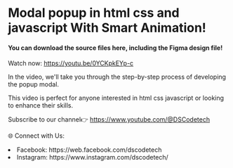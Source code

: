 # Modal popup in html css and javascript With Smart Animation!

<h4>You can download the source files here, including the Figma design file!</h4>

Watch now: https://youtu.be/0YCKpkEYp-c 

<p>In the video, we'll take you through the step-by-step process of developing the popup modal.

This video is perfect for anyone interested in html css javascript or looking to enhance their skills.</p>

Subscribe to our channel👉 https://www.youtube.com/@DSCodetech


🌐 Connect with Us:

<li>Facebook: https://web.facebook.com/dscodetech</li>
<li>Instagram: https://www.instagram.com/dscodetech/</li>
